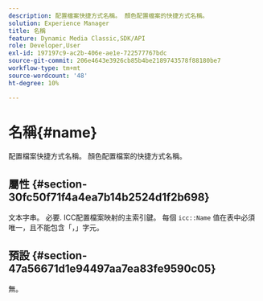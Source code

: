 ```yaml
---
description: 配置檔案快捷方式名稱。 顏色配置檔案的快捷方式名稱。
solution: Experience Manager
title: 名稱
feature: Dynamic Media Classic,SDK/API
role: Developer,User
exl-id: 197197c9-ac2b-406e-ae1e-722577767bdc
source-git-commit: 206e4643e3926cb85b4be2189743578f88180be7
workflow-type: tm+mt
source-wordcount: '48'
ht-degree: 10%

---
```


# 名稱{#name}

配置檔案快捷方式名稱。 顏色配置檔案的快捷方式名稱。

## 屬性 {#section-30fc50f71f4a4ea7b14b2524d1f2b698}

文本字串。 必要. ICC配置檔案映射的主索引鍵。 每個 `icc::Name` 值在表中必須唯一，且不能包含「，」字元。

## 預設 {#section-47a56671d1e94497aa7ea83fe9590c05}

無。
